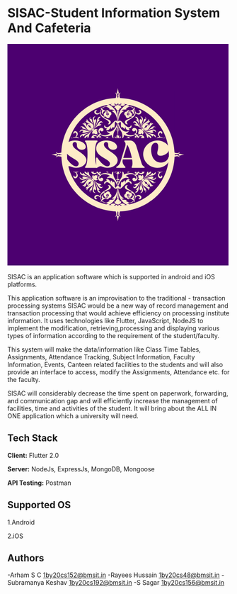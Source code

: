 # SISAC-Student Information System And Cafeteria

![Logo](./assets/images/SISAC.png)

SISAC is an application software which is supported in android and iOS platforms.

This application software is an improvisation to the traditional - transaction processing systems
SISAC would be a new way of record management and transaction processing that would
achieve efficiency on processing institute information. It uses technologies like Flutter,
JavaScript, NodeJS to implement the modification, retrieving,processing and displaying various types of information according to the requirement of the
student/faculty.

This system will make the data/information like Class Time Tables,
Assignments, Attendance Tracking, Subject Information, Faculty Information, Events,
Canteen related facilities to the students and will also provide an interface to access, modify
the Assignments, Attendance etc. for the faculty.

SISAC will considerably decrease the time spent on paperwork, forwarding, and
communication gap and will efficiently increase the management of facilities, time and
activities of the student. It will bring about the ALL IN ONE application which a university
will need.

## Tech Stack

**Client:** Flutter 2.0

**Server:** NodeJs, ExpressJs, MongoDB, Mongoose

**API Testing:** Postman

## Supported OS

1.Android

2.iOS

## Authors

-Arham S C 1by20cs152@bmsit.in
-Rayees Hussain 1by20cs48@bmsit.in
-Subramanya Keshav 1by20cs192@bmsit.in
-S Sagar 1by20cs156@bmsit.in
